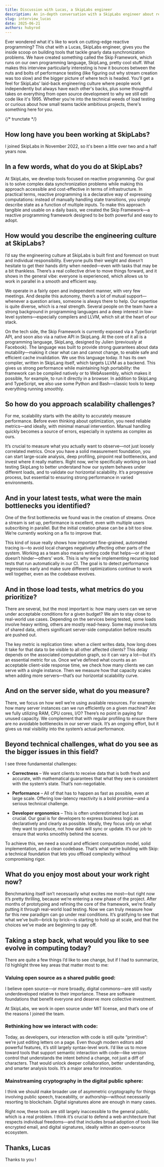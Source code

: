 ```yaml
---
title: Discussion with Lucas, a SkipLabs engineer
description: An in-depth conversation with a SkipLabs engineer about reactive programming, performance optimization, and the technical challenges of building scalable data synchronization tools.
slug: interview_lucas
date: 2025-06-21
authors: hubyrod
---
```


Ever wondered what it's like to work on cutting-edge reactive programming? This chat with a Lucas, SkipLabs engineer, gives you the inside scoop on building tools that tackle gnarly data synchronization problems. We have created something called the Skip Framework, which runs on our own programming language, SkipLang, pretty cool stuff. What makes this interview particularly interesting is how it bounces between the nuts and bolts of performance testing (like figuring out why stream creation was too slow) and the bigger picture of where tech is headed. You'll get a feel for SkipLabs' laid-back engineering culture where people work independently but always have each other's backs, plus some thoughtful takes on everything from open source development to why we still edit code like it's 1995. Whether you're into the technical weeds of load testing or curious about how small teams tackle ambitious projects, there's something here for you.

{/* trunctate */}

## How long have you been working at SkipLabs?

I joined SkipLabs in November 2022, so it's been a little over two and a half years now.

## In a few words, what do you do at SkipLabs?

At SkipLabs, we develop tools focused on reactive programming. Our goal is to solve complex data synchronization problems while making this approach accessible and cost-effective in terms of infrastructure.
In practical terms, reactive programming is a declarative way of expressing computations: instead of manually handling state transitions, you simply describe state as a function of multiple inputs.
To make this approach tangible and usable on a daily basis, we created the Skip Framework—a reactive programming framework designed to be both powerful and easy to adopt.

## How would you describe the engineering culture at SkipLabs?

I’d say the engineering culture at SkipLabs is built first and foremost on trust and individual responsibility. Everyone pulls their weight and doesn’t hesitate to get their hands dirty when needed—even with tasks that may be a bit thankless. There’s a real collective drive to move things forward, and it shows in the general vibe: everyone is experienced, which allows us to work in parallel in a smooth and efficient way.

We operate in a fairly open and independent manner, with very few meetings. And despite this autonomy, there’s a lot of mutual support—whenever a question arises, someone is always there to help. Our expertise is quite diverse, which is a real strength. Several people on the team have a strong background in programming languages and a deep interest in low-level systems—especially compilers and LLVM, which sit at the heart of our stack.

On the tech side, the Skip Framework is currently exposed via a TypeScript API, and soon also via a native API in SkipLang. At the core of it all is a programming language, SkipLang, designed by Julien (previously at Facebook). The language was built to provide strong guarantees about data mutability—making it clear what can and cannot change, to enable safe and efficient cache invalidation.
We use this language today. It has its own compiler, written in SkipLang itself, which targets LLVM as a backend. This gives us strong performance while maintaining high portability: the framework can be compiled natively or to WebAssembly, which makes it possible, for example, to run it directly in a browser. In addition to SkipLang and TypeScript, we also use some Python and Bash—classic tools to keep everything running smoothly.

## So how do you approach scalability challenges?

For me, scalability starts with the ability to accurately measure performance. Before even thinking about optimization, you need reliable metrics—and ideally, with minimal manual intervention. Manual handling quickly becomes a source of errors, especially in systems as complex as ours.

It’s crucial to measure what you actually want to observe—not just loosely correlated metrics. Once you have a solid measurement foundation, you can start large-scale analysis, deep profiling, pinpoint real bottlenecks, and invest where it really matters. Right now, we’re specifically working on load testing SkipLang to better understand how our system behaves under different loads, and to validate our horizontal scalability. It’s a progressive process, but essential to ensuring strong performance in varied environments.

## And in your latest tests, what were the main bottlenecks you identified?

One of the first bottlenecks we found was in the creation of streams. Once a stream is set up, performance is excellent, even with multiple users subscribing in parallel. But the initial creation phase can be a bit too slow. We’re currently working on a fix to improve that.

This kind of issue really shows how important fine-grained, automated tracing is—to avoid local changes negatively affecting other parts of the system. Working as a team also means writing code that helps—or at least doesn’t hinder—others’ work. This is why we’re implementing recurring load tests that run automatically in our CI. The goal is to detect performance regressions early and make sure different optimizations continue to work well together, even as the codebase evolves.

## And in those load tests, what metrics do you prioritize?

There are several, but the most important is: how many users can we serve under acceptable conditions for a given budget? We aim to stay close to real-world use cases. Depending on the services being tested, some loads involve heavy writing, others are mostly read-heavy. Some may involve lots of shared data, others significant server-side computation before results are pushed out.

The key metric is replication time: when a client writes data, how long does it take for that data to be visible to all other affected clients? This delay depends on the associated computation graph, so it can vary a lot—but it’s an essential metric for us.
Once we’ve defined what counts as an acceptable client-side response time, we check how many clients we can serve with a single instance. Then we measure how that capacity scales when adding more servers—that’s our horizontal scalability curve.

## And on the server side, what do you measure?

There, we focus on how well we’re using available resources. For example: how many server instances can we run efficiently on a given machine? Are we fully utilizing RAM, CPU cores, I/O? There’s no point in paying for unused capacity. We complement that with regular profiling to ensure there are no avoidable bottlenecks in our server stack. It’s an ongoing effort, but it gives us real visibility into the system’s actual performance.

## Beyond technical challenges, what do you see as the bigger issues in this field?

I see three fundamental challenges:

- **Correctness** – We want clients to receive data that is both fresh and accurate, with mathematical guarantees that what they see is consistent with the system’s state. That’s non-negotiable.

- **Performance** – All of that has to happen as fast as possible, even at large scale. Offering low-latency reactivity is a bold promise—and a serious technical challenge.

- **Developer ergonomics** – This is often underestimated but just as crucial. Our goal is for developers to express business logic as declaratively and clearly as possible. Ideally, they focus only on what they want to produce, not how data will sync or update. It’s our job to ensure that works smoothly behind the scenes.

To achieve this, we need a sound and efficient computation model, solid implementation, and a clean codebase. That’s what we’re building with Skip: a technical foundation that lets you offload complexity without compromising rigor.

## What do you enjoy most about your work right now?

Benchmarking itself isn’t necessarily what excites me most—but right now it’s pretty thrilling, because we’re entering a new phase of the project. After months of prototyping and refining the core of the framework, we’re finally putting it through real-world load testing. Now we can truly measure how far this new paradigm can go under real conditions. It’s gratifying to see that what we’ve built—brick by brick—is starting to hold up at scale, and that the choices we’ve made are beginning to pay off.

## Taking a step back, what would you like to see evolve in computing today?

There are quite a few things I’d like to see change, but if I had to summarize, I’d highlight three key areas that matter most to me:

### Valuing open source as a shared public good:

I believe open source—or more broadly, digital commons—are still vastly underdeveloped relative to their importance. These are software foundations that benefit everyone and deserve more collective investment.

At SkipLabs, we work in open source under MIT license, and that’s one of the reasons I joined the team.

### Rethinking how we interact with code:

Today, as developers, our interaction with code is still quite “primitive”: we’re just editing letters on a page. Even though modern editors add powerful features, it’s still largely syntax-level work.
I’d like us to move toward tools that support semantic interaction with code—like version control that understands the intent behind a change, not just a diff of characters. That would unlock deeper collaboration, better understanding, and smarter analysis tools. It’s a major area for innovation.

### Mainstreaming cryptography in the digital public sphere:

I think we should make broader use of asymmetric cryptography for things involving public speech, traceability, or authorship—without necessarily resorting to blockchain. Digital signatures alone are enough in many cases.

Right now, these tools are still largely inaccessible to the general public, which is a real problem. I think it’s crucial to defend a web architecture that respects individual freedoms—and that includes broad adoption of tools like encrypted email, and digital signatures, ideally within an open-source ecosystem.

## Thanks, Lucas
Thanks to you !
